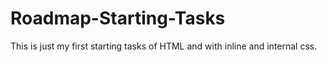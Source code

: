 # Roadmap-Starting-Tasks
This is just my first starting tasks of HTML and with inline and internal css.
